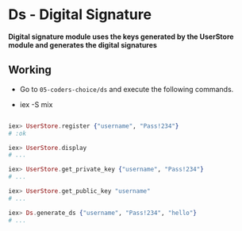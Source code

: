 # Ds - Digital Signature

**Digital signature module uses the keys generated by the UserStore module and generates the
digital signatures**


## Working

* Go to `05-coders-choice/ds` and execute the following commands.

* iex -S mix
~~~ elixir

iex> UserStore.register {"username", "Pass!234"}
# :ok

iex> UserStore.display
# ...

iex> UserStore.get_private_key {"username", "Pass!234"}
# ...

iex> UserStore.get_public_key "username"
# ...

iex> Ds.generate_ds {"username", "Pass!234", "hello"}
# ...

~~~

